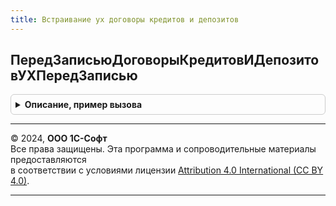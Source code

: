 ```yaml
---
title: Встраивание ух договоры кредитов и депозитов
---
```



## ПередЗаписьюДоговорыКредитовИДепозитовУХПередЗаписью
<details style="margin: 1em 0; padding: 0.5em; border: 1px solid #ccc; border-radius: 6px;">

<summary style="font-weight: bold; cursor: pointer;">Описание, пример вызова</summary>

```bsl

Процедура ПередЗаписьюДоговорыКредитовИДепозитовУХПередЗаписью(Источник, Отказ) Экспорт
```

Пример вызова
```bsl
ВстраиваниеУХДоговорыКредитовИДепозитов.ПередЗаписьюДоговорыКредитовИДепозитовУХПередЗаписью(Источник, Отказ) 
```
</details>

---

© 2024, **ООО 1С-Софт**  
Все права защищены. Эта программа и сопроводительные материалы предоставляются  
в соответствии с условиями лицензии [Attribution 4.0 International (CC BY 4.0)](https://creativecommons.org/licenses/by/4.0/legalcode).

---
